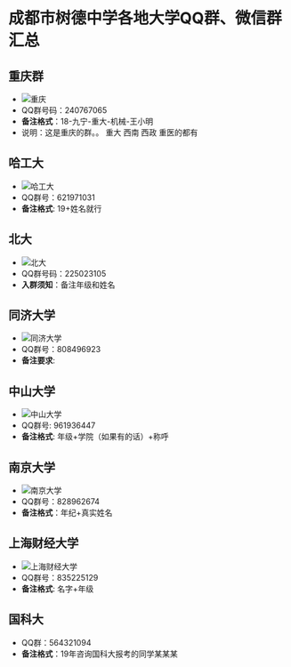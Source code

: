 # 成都市树德中学各地大学QQ群、微信群汇总

## 重庆群

- ![重庆](./img/chongqing.jpg)
- QQ群号码：240767065
- **备注格式**：18-九宁-重大-机械-王小明
- 说明：这是重庆的群。。 重大 西南 西政 重医的都有

## 哈工大

- ![哈工大](./img/hagongda.png)
- QQ群号：621971031
- **备注格式**: 19+姓名就行

## 北大

- ![北大](./img/beida.png)
- QQ群号码：225023105
- **入群须知**：备注年级和姓名

## 同济大学

- ![同济大学](./img/tongji.png)
- QQ群号：808496923
- **备注要求**:

## 中山大学

- ![中山大学](./img/zhongshan.png)
- QQ群号: 961936447
- **备注格式**: 年级+学院（如果有的话）+称呼

## 南京大学

- ![南京大学](./img/nanjingdaxue.png)
- QQ群号：828962674
- **备注格式**：年纪+真实姓名

## 上海财经大学

- ![上海财经大学](./img/shanghaicaijing.jpg)
- QQ群号：835225129
- **备注格式**: 名字+年级

## 国科大

- QQ群：564321094
- **备注格式**：19年咨询国科大报考的同学某某某

